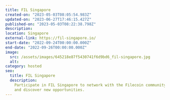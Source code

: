 ```yaml
---
title: FIL Singapore
created-on: "2023-05-03T08:05:54.983Z"
updated-on: "2023-06-27T17:46:15.427Z"
published-on: "2023-05-03T08:22:38.798Z"
description:
location: Singapore
external-link: https://fil-singapore.io/
start-date: "2022-09-24T00:00:00.000Z"
end-date: "2022-09-26T00:00:00.000Z"
image:
  src: /assets/images/645218e87f5430741f6d9bd6_fil-singapore.jpg
  alt:
category: hosted
seo:
  title: FIL Singapore
  description:
    Participate in FIL Singapore to network with the Filecoin community
    and discover new opportunities.
---
```

